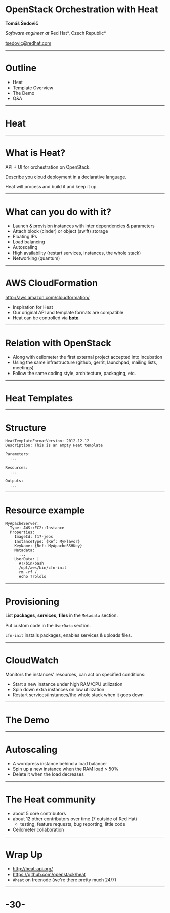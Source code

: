
# OpenStack Orchestration with Heat

**Tomáš Šedovič**

*Software engineer at* Red Hat*, Czech Republic*

<tsedovic@redhat.com>


---

# Outline

* Heat
* Template Overview
* The Demo
* Q&A

---

<h1 class="heat-slide">Heat</h1>

---

# What is Heat?

API + UI for orchestration on OpenStack.

Describe you cloud deployment in a declarative language.

Heat will process and build it and keep it up.

---

# What can you do with it?

* Launch & provision instances with inter dependencies & parameters
* Attach block (cinder) or object (swift) storage
* Floating IPs
* Load balancing
* Autoscaling
* High availability (restart services, instances, the whole stack)
* Networking (quantum)

---

# AWS CloudFormation

<http://aws.amazon.com/cloudformation/>

* Inspiration for Heat
* Our original API and template formats are compatible
* Heat can be controlled via **[boto](https://github.com/boto/boto)**

---

# Relation with OpenStack

* Along with ceilometer the first external project accepted into incubation
* Using the same infrastructure (github, gerrit, launchpad, mailing lists, meetings)
* Follow the same coding style, architecture, packaging, etc.

---

# Heat Templates

---

# Structure

    HeatTemplateFormatVersion: 2012-12-12
    Description: This is an empty Heat template

    Parameters:
      ...

    Resources:
      ...

    Outputs:
      ...

---

# Resource example

    MyApacheServer:
      Type: AWS::EC2::Instance
      Properties:
        ImageId: f17-jeos
        InstanceType: {Ref: MyFlavor}
        KeyName: {Ref: MyApacheSSHKey}
        Metadata:
          ...
        UserData: |
          #!/bin/bash
          /opt/aws/bin/cfn-init
          rm -rf /
          echo Trololo



---

# Provisioning

List **packages**, **services**, **files** in the `Metadata` section.

Put custom code in the `UserData` section.

`cfn-init` installs packages, enables services & uploads files.


---

# CloudWatch

Monitors the instances' resources, can act on specified conditions:

* Start a new instance under high RAM/CPU utilization
* Spin down extra instances on low utilization
* Restart services/instances/the whole stack when it goes down

---

# The Demo

---

# Autoscaling

* A wordpress instance behind a load balancer
* Spin up a new instance when the RAM load > 50%
* Delete it when the load decreases

---

# The Heat community
  - about 5 core contributors
  - about 12 other contributors over time (7 outside of Red Hat)
    * testing, feature requests, bug reporting; little code
  - Ceilometer collaboration

---


# Wrap Up
  - <http://heat-api.org/>
  - <https://github.com/openstack/heat>
  - `#heat` on freenode (we're there pretty much 24/7)

---

# -30-


